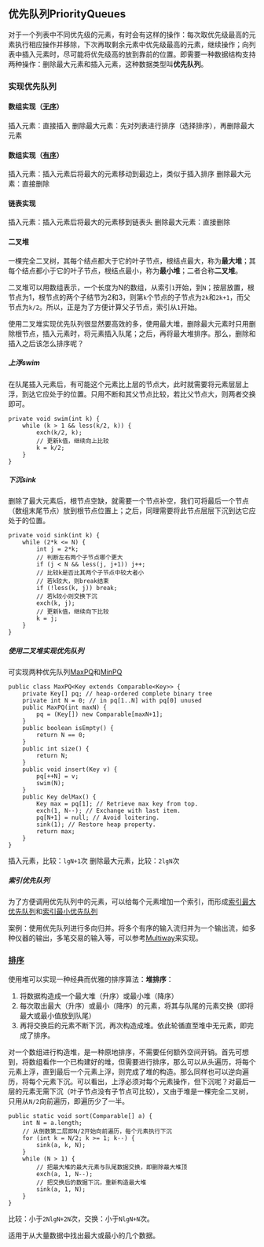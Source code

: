 ## 优先队列PriorityQueues
对于一个列表中不同优先级的元素，有时会有这样的操作：每次取优先级最高的元素执行相应操作并移除，下次再取剩余元素中优先级最高的元素，继续操作；向列表中插入元素时，尽可能将优先级高的放到靠前的位置。即需要一种数据结构支持两种操作：删除最大元素和插入元素，这种数据类型叫**优先队列**。

### 实现优先队列
#### 数组实现（[无序](UnorderedArrayMaxPQ.java)）
插入元素：直接插入
删除最大元素：先对列表进行排序（选择排序），再删除最大元素

#### 数组实现（[有序](OrderedArrayMaxPQ.java)）
插入元素：插入元素后将最大的元素移动到最边上，类似于插入排序
删除最大元素：直接删除

#### 链表实现
插入元素：插入元素后将最大的元素移到链表头
删除最大元素：直接删除

#### 二叉堆
一棵完全二叉树，其每个结点都大于它的叶子节点，根结点最大，称为**最大堆**；其每个结点都小于它的叶子节点，根结点最小，称为**最小堆**；二者合称**二叉堆**。

二叉堆可以用数组表示，一个长度为N的数组，从索引`1`开始，到`N`；按层放置，根节点为1，根节点的两个子结节为2和3，则第`k`个节点的子节点为`2k`和`2k+1`，而父节点为`k/2`。所以，正是为了方便计算父子节点，索引从`1`开始。

使用二叉堆实现优先队列很显然要高效的多，使用最大堆，删除最大元素时只用删除根节点，插入元素时，将元素插入队尾；之后，再将最大堆排序。那么，删除和插入之后该怎么排序呢？
##### 上浮swim
在队尾插入元素后，有可能这个元素比上层的节点大，此时就需要将元素层层上浮，到达它应处于的位置。只用不断和其父节点比较，若比父节点大，则两者交换即可。
```
private void swim(int k) {
    while (k > 1 && less(k/2, k)) {
        exch(k/2, k);
        // 更新k值，继续向上比较
        k = k/2;
    }
}
```

##### 下沉sink
删除了最大元素后，根节点空缺，就需要一个节点补空，我们可将最后一个节点（数组末尾节点）放到根节点位置上；之后，同理需要将此节点层层下沉到达它应处于的位置。
```
private void sink(int k) {
    while (2*k <= N) {
        int j = 2*k;
        // 判断左右两个子节点哪个更大
        if (j < N && less(j, j+1)) j++;
        // 比较k是否比其两个子节点中较大者小
        // 若k较大，则break结束
        if (!less(k, j)) break;
        // 若k较小则交换下沉
        exch(k, j);
        // 更新k值，继续向下比较
        k = j;
    }
}
```

##### 使用二叉堆实现优先队列
可实现两种优先队列[MaxPQ](MaxPQ.java)和[MinPQ](MinPQ.java)
```
public class MaxPQ<Key extends Comparable<Key>> {
    private Key[] pq; // heap-ordered complete binary tree
    private int N = 0; // in pq[1..N] with pq[0] unused
    public MaxPQ(int maxN) {
        pq = (Key[]) new Comparable[maxN+1];
    }
    public boolean isEmpty() {
        return N == 0;
    }
    public int size() { 
        return N;
    }
    public void insert(Key v) {
        pq[++N] = v;
        swim(N);
    }
    public Key delMax() {
        Key max = pq[1]; // Retrieve max key from top.
        exch(1, N--); // Exchange with last item.
        pq[N+1] = null; // Avoid loitering.
        sink(1); // Restore heap property.
        return max;
    }
}
```
插入元素，比较：`lgN+1`次
删除最大元素，比较：`2lgN`次

##### 索引优先队列
为了方便调用优先队列中的元素，可以给每个元素增加一个索引，而形成[索引最大优先队列](IndexMaxPQ.java)和[索引最小优先队列](IndexMinPQ.java)

案例：使用优先队列进行多向归并。将多个有序的输入流归并为一个输出流，如多种仪器的输出，多笔交易的输入等，可以参考[Multiway](Multiway.java)来实现。

### [排序](Heap.java)
使用堆可以实现一种经典而优雅的排序算法：**堆排序**：
1. 将数据构造成一个最大堆（升序）或最小堆（降序）
2. 每次取出最大（升序）或最小（降序）的元素，将其与队尾的元素交换（即将最大或最小值放到队尾）
3. 再将交换后的元素不断下沉，再次构造成堆。依此轮循直至堆中无元素，即完成了排序。

对一个数组进行构造堆，是一种原地排序，不需要任何额外空间开销。首先可想到，将数组看作一个已构建好的堆，但需要进行排序，那么可以从头遍历，将每个元素上浮，直到最后一个元素上浮，则完成了堆的构造。那么同样也可以逆向遍历，将每个元素下沉。可以看出，上浮必须对每个元素操作，但下沉呢？对最后一层的元素无需下沉（叶子节点没有子节点可比较），又由于堆是一棵完全二叉树，只用从`N/2`向前遍历，即遍历少了一半。

```
public static void sort(Comparable[] a) {
    int N = a.length;
    // 从倒数第二层即N/2开始向前遍历，每个元素执行下沉
    for (int k = N/2; k >= 1; k--) {
        sink(a, k, N);
    }
    while (N > 1) {
        // 把最大堆的最大元素与队尾数据交换，即删除最大堆顶
        exch(a, 1, N--);
        // 把交换后的数据下沉，重新构造最大堆
        sink(a, 1, N);
    }
}
```

比较：小于`2NlgN+2N`次，交换：小于`NlgN+N`次。

适用于从大量数据中找出最大或最小的几个数据。